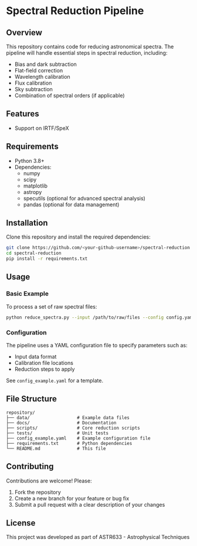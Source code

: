 # Spectral Reduction Pipeline

## Overview
This repository contains code for reducing astronomical spectra. The pipeline will handle essential steps in spectral reduction, including:

- Bias and dark subtraction
- Flat-field correction
- Wavelength calibration
- Flux calibration
- Sky subtraction
- Combination of spectral orders (if applicable)

## Features
- Support on IRTF/SpeX

## Requirements
- Python 3.8+
- Dependencies:
  - numpy
  - scipy
  - matplotlib
  - astropy
  - specutils (optional for advanced spectral analysis)
  - pandas (optional for data management)

## Installation
Clone this repository and install the required dependencies:

```bash
git clone https://github.com/<your-github-username>/spectral-reduction.git
cd spectral-reduction
pip install -r requirements.txt
```

## Usage

### Basic Example
To process a set of raw spectral files:

```bash
python reduce_spectra.py --input /path/to/raw/files --config config.yaml --output /path/to/output
```

### Configuration
The pipeline uses a YAML configuration file to specify parameters such as:
- Input data format
- Calibration file locations
- Reduction steps to apply

See `config_example.yaml` for a template.

## File Structure
```
repository/
├── data/                  # Example data files
├── docs/                  # Documentation
├── scripts/               # Core reduction scripts
├── tests/                 # Unit tests
├── config_example.yaml    # Example configuration file
├── requirements.txt       # Python dependencies
└── README.md              # This file
```

## Contributing
Contributions are welcome! Please:
1. Fork the repository
2. Create a new branch for your feature or bug fix
3. Submit a pull request with a clear description of your changes

## License

This project was developed as part of ASTR633 - Astrophysical Techniques
